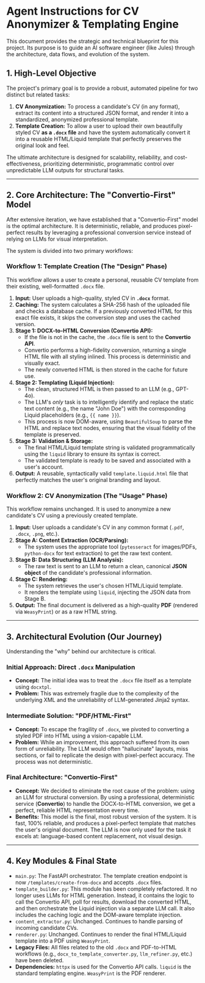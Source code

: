 # Agent Instructions for CV Anonymizer & Templating Engine

This document provides the strategic and technical blueprint for this project. Its purpose is to guide an AI software engineer (like Jules) through the architecture, data flows, and evolution of the system.

## 1. High-Level Objective

The project's primary goal is to provide a robust, automated pipeline for two distinct but related tasks:

1.  **CV Anonymization:** To process a candidate's CV (in any format), extract its content into a structured JSON format, and render it into a standardized, anonymized professional template.
2.  **Template Creation:** To allow a user to upload their own beautifully styled CV **as a `.docx` file** and have the system automatically convert it into a reusable HTML/Liquid template that perfectly preserves the original look and feel.

The ultimate architecture is designed for scalability, reliability, and cost-effectiveness, prioritizing deterministic, programmatic control over unpredictable LLM outputs for structural tasks.

---

## 2. Core Architecture: The "Convertio-First" Model

After extensive iteration, we have established that a "Convertio-First" model is the optimal architecture. It is deterministic, reliable, and produces pixel-perfect results by leveraging a professional conversion service instead of relying on LLMs for visual interpretation.

The system is divided into two primary workflows:

### Workflow 1: Template Creation (The "Design" Phase)

This workflow allows a user to create a personal, reusable CV template from their existing, well-formatted `.docx` file.

1.  **Input:** User uploads a high-quality, styled CV in **`.docx`** format.
2.  **Caching:** The system calculates a SHA-256 hash of the uploaded file and checks a database cache. If a previously converted HTML for this exact file exists, it skips the conversion step and uses the cached version.
3.  **Stage 1: DOCX-to-HTML Conversion (Convertio API):**
    -   If the file is not in the cache, the `.docx` file is sent to the **Convertio API**.
    -   Convertio performs a high-fidelity conversion, returning a single HTML file with all styling inlined. This process is deterministic and visually exact.
    -   The newly converted HTML is then stored in the cache for future use.
4.  **Stage 2: Templating (Liquid Injection):**
    -   The clean, structured HTML is then passed to an LLM (e.g., GPT-4o).
    -   The LLM's *only* task is to intelligently identify and replace the static text content (e.g., the name "John Doe") with the corresponding Liquid placeholders (e.g., `{{ name }}`).
    -   This process is now DOM-aware, using `BeautifulSoup` to parse the HTML and replace text nodes, ensuring that the visual fidelity of the template is preserved.
5.  **Stage 3: Validation & Storage:**
    -   The final HTML/Liquid template string is validated programmatically using the `liquid` library to ensure its syntax is correct.
    -   The validated template is ready to be saved and associated with a user's account.
6.  **Output:** A reusable, syntactically valid `template.liquid.html` file that perfectly matches the user's original branding and layout.

### Workflow 2: CV Anonymization (The "Usage" Phase)

This workflow remains unchanged. It is used to anonymize a new candidate's CV using a previously created template.

1.  **Input:** User uploads a candidate's CV in any common format (`.pdf`, `.docx`, `.png`, etc.).
2.  **Stage A: Content Extraction (OCR/Parsing):**
    -   The system uses the appropriate tool (`pytesseract` for images/PDFs, `python-docx` for text extraction) to get the raw text content.
3.  **Stage B: Data Structuring (LLM Analysis):**
    -   The raw text is sent to an LLM to return a clean, canonical **JSON object** of the candidate's professional information.
4.  **Stage C: Rendering:**
    -   The system retrieves the user's chosen HTML/Liquid template.
    -   It renders the template using `liquid`, injecting the JSON data from Stage B.
5.  **Output:** The final document is delivered as a high-quality **PDF** (rendered via `WeasyPrint`) or as a raw HTML string.

---

## 3. Architectural Evolution (Our Journey)

Understanding the "why" behind our architecture is critical.

### Initial Approach: Direct `.docx` Manipulation
-   **Concept:** The initial idea was to treat the `.docx` file itself as a template using `docxtpl`.
-   **Problem:** This was extremely fragile due to the complexity of the underlying XML and the unreliability of LLM-generated Jinja2 syntax.

### Intermediate Solution: "PDF/HTML-First"
-   **Concept:** To escape the fragility of `.docx`, we pivoted to converting a styled PDF into HTML using a vision-capable LLM.
-   **Problem:** While an improvement, this approach suffered from its own form of unreliability. The LLM would often "hallucinate" layouts, miss sections, or fail to replicate the design with pixel-perfect accuracy. The process was not deterministic.

### Final Architecture: "Convertio-First"
-   **Concept:** We decided to eliminate the root cause of the problem: using an LLM for structural conversion. By using a professional, deterministic service (**Convertio**) to handle the DOCX-to-HTML conversion, we get a perfect, reliable HTML representation every time.
-   **Benefits:** This model is the final, most robust version of the system. It is fast, 100% reliable, and produces a pixel-perfect template that matches the user's original document. The LLM is now only used for the task it excels at: language-based content replacement, not visual design.

---

## 4. Key Modules & Final State

-   `main.py`: The FastAPI orchestrator. The template creation endpoint is now `/templates/create-from-docx` and accepts `.docx` files.
-   `template_builder.py`: This module has been completely refactored. It no longer uses LLMs for HTML generation. Instead, it contains the logic to call the Convertio API, poll for results, download the converted HTML, and then orchestrate the Liquid injection via a separate LLM call. It also includes the caching logic and the DOM-aware template injection.
-   `content_extractor.py`: Unchanged. Continues to handle parsing of incoming candidate CVs.
-   `renderer.py`: Unchanged. Continues to render the final HTML/Liquid template into a PDF using `WeasyPrint`.
-   **Legacy Files:** All files related to the old `.docx` and PDF-to-HTML workflows (e.g., `docx_to_template_converter.py`, `llm_refiner.py`, etc.) have been deleted.
-   **Dependencies:** `httpx` is used for the Convertio API calls. `liquid` is the standard templating engine. `WeasyPrint` is the PDF renderer.
